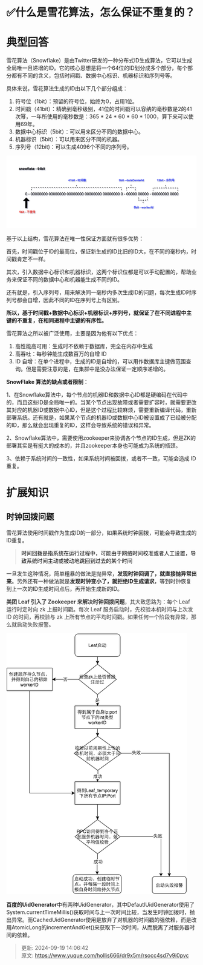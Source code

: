 # ✅什么是雪花算法，怎么保证不重复的？

# 典型回答


雪花算法（Snowflake）是由Twitter研发的一种分布式ID生成算法，它可以生成全局唯一且递增的ID。它的核心思想是将一个64位的ID划分成多个部分，每个部分都有不同的含义，包括时间戳、数据中心标识、机器标识和序列号等。



具体来说，雪花算法生成的ID由以下几个部分组成：

1. 符号位（1bit）：预留的符号位，始终为0，占用1位。
2. 时间戳（41bit）：精确到毫秒级别，41位的时间戳可以容纳的毫秒数是2的41次幂，一年所使用的毫秒数是：365 * 24 * 60 * 60 * 1000，算下来可以使用69年。
3. 数据中心标识（5bit）：可以用来区分不同的数据中心。
4. 机器标识（5bit）：可以用来区分不同的机器。
5. 序列号（12bit)：可以生成4096个不同的序列号。



![1678710013075-c6740ef1-8af3-4eef-a3f0-a9fd19114b04.png](./img/0mX6Xuj_ETDKPWMx/1678710013075-c6740ef1-8af3-4eef-a3f0-a9fd19114b04-587651.png)



基于以上结构，雪花算法在唯一性保证方面就有很多优势：



首先，时间戳位于ID的最高位，保证新生成的ID比旧的ID大，在不同的毫秒内，时间戳肯定不一样。



其次，引入数据中心标识和机器标识，这两个标识位都是可以手动配置的，帮助业务来保证不同的数据中心和机器能生成不同的ID。



还有就是，引入序列号，用来解决同一毫秒内多次生成ID的问题，每次生成ID时序列号都会自增，因此不同的ID在序列号上有区别。



**所以，基于时间戳+数据中心标识+机器标识+序列号，就保证了在不同进程中主键的不重复，在相同进程中主键的有序性。**

  
雪花算法之所以被广泛使用，主要是因为他有以下优点：

1. 高性能高可用：生成时不依赖于数据库，完全在内存中生成
2. 高吞吐：每秒钟能生成数百万的自增 ID
3. ID 自增：在单个进程中，生成的ID是自增的，可以用作数据库主键做范围查询。但是需要注意的是，在集群中是没办法保证一定顺序递增的。



**SnowFlake 算法的缺点或者限制**：



1、在Snowflake算法中，每个节点的机器ID和数据中心ID都是硬编码在代码中的，而且这些ID是全局唯一的。当某个节点出现故障或者需要扩容时，就需要更改其对应的机器ID或数据中心ID，但是这个过程比较麻烦，需要重新编译代码，重新部署系统。还有就是，如果某个节点的机器ID或数据中心ID被设置成了已经被分配的ID，那么就会出现重复的ID，这样会导致系统的错误和异常。

<font style="color:rgb(55, 65, 81);background-color:rgb(247, 247, 248);"></font>

2、Snowflake算法中，需要使用zookeeper来协调各个节点的ID生成，但是ZK的部署其实是有挺大的成本的，并且zookeeper本身也可能成为系统的瓶颈。



3、依赖于系统时间的一致性，如果系统时间被回拨，或者不一致，可能会造成 ID 重复。



# 扩展知识


## 时钟回拨问题


雪花算法使用时间戳作为生成ID的一部分，如果系统时钟回拨，可能会导致生成的ID重复。



> <font style="color:rgb(0, 0, 0);">时间回拨是指系统在运行过程中，可能由于网络时间校准或者人工设置，导致系统时间主动或被动地跳回到过去的某个时间</font>
>



一旦发生这种情况，简单粗暴的做法是抛异常，**发现时钟回调了，就直接抛异常出来**。另外还有一种做法就是**发现时钟变小了，就拒绝ID生成请求**，等到时钟恢复到上一次的ID生成时间点后，再开始生成新的ID。



**<font style="color:rgb(51, 51, 51);">美团 Leaf 引入了 Zookeeper 来解决时钟回拨问题</font>**<font style="color:rgb(51, 51, 51);">，其大致思路为：每个 Leaf 运行时定时向 zk 上报时间戳。每次 Leaf 服务启动时，先校验本机时间与上次发 ID 的时间，再校验与 zk 上所有节点的平均时间戳。如果任何一个阶段有异常，那么就启动失败报警。</font>

<font style="color:rgb(51, 51, 51);"></font>

![1678790894100-19a526b2-1d1d-42f2-b531-4c1920b41979.png](./img/0mX6Xuj_ETDKPWMx/1678790894100-19a526b2-1d1d-42f2-b531-4c1920b41979-108686.png)





**百度的UidGenerator**中有两种UidGenerator，其中DefautlUidGenerator使用了System.currentTimeMillis()获取时间与上一次时间比较，当发生时钟回拨时，抛出异常。而CachedUidGenerator使用是放弃了对机器的时间戳的强依赖，而是改用AtomicLong的incrementAndGet()来获取下一次时间，从而脱离了对服务器时间的依赖。

  












> 更新: 2024-09-19 14:06:42  
> 原文: <https://www.yuque.com/hollis666/dr9x5m/rsocc4sd7v9i0pvc>